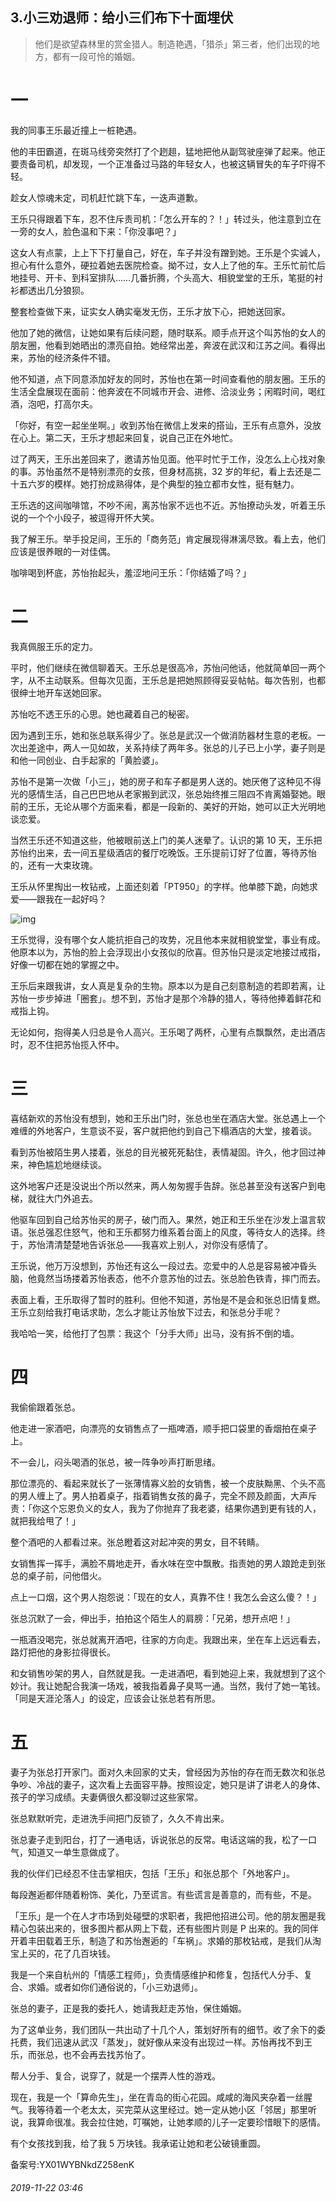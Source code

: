 ## 3.小三劝退师：给小三们布下十面埋伏

> 他们是欲望森林里的赏金猎人。制造艳遇，「猎杀」第三者，他们出现的地方，都有一段可怜的婚姻。


一
=


我的同事王乐最近撞上一桩艳遇。


他的丰田霸道，在斑马线旁突然打了个趔趄，猛地把他从副驾驶座弹了起来。他正要责备司机，却发现，一个正准备过马路的年轻女人，也被这辆冒失的车子吓得不轻。


趁女人惊魂未定，司机赶忙跳下车，一迭声道歉。


王乐只得跟着下车，忍不住斥责司机：「怎么开车的？！」转过头，他注意到立在一旁的女人，脸色温和下来：「你没事吧？」


这女人有点蒙，上上下下打量自己，好在，车子并没有蹭到她。王乐是个实诚人，担心有什么意外，硬拉着她去医院检查。拗不过，女人上了他的车。王乐忙前忙后地挂号、开卡、到科室排队……几番折腾，个头高大、相貌堂堂的王乐，笔挺的衬衫都透出几分狼狈。


整套检查做下来，证实女人确实毫发无伤，王乐才放下心，把她送回家。


他加了她的微信，让她如果有后续问题，随时联系。顺手点开这个叫苏怡的女人的朋友圈，他看到她晒出的漂亮自拍。她经常出差，奔波在武汉和江苏之间。看得出来，苏怡的经济条件不错。


他不知道，点下同意添加好友的同时，苏怡也在第一时间查看他的朋友圈。王乐的生活全盘展现在面前：他奔波在不同城市开会、进修、洽淡业务；闲暇时间，喝红酒，泡吧，打高尔夫。


「你好，有空一起坐坐啊。」收到苏怡在微信上发来的搭讪，王乐有点意外，没放在心上。第二天，王乐才想起来回复，说自己正在外地忙。


过了两天，王乐出差回来了，邀请苏怡见面。他平时忙于工作，没怎么上心找对象的事。苏怡虽然不是特别漂亮的女孩，但身材高挑，32 岁的年纪，看上去还是二十五六岁的模样。她打扮成熟得体，是个典型的独立都市女性，挺有魅力。


王乐选的这间咖啡馆，不吵不闹，离苏怡家不远也不近。苏怡撩动头发，听着王乐说的一个个小段子，被逗得开怀大笑。


我了解王乐。举手投足间，王乐的「商务范」肯定展现得淋漓尽致。看上去，他们应该是很养眼的一对佳偶。


咖啡喝到杯底，苏怡抬起头，羞涩地问王乐：「你结婚了吗？」


二
=


我真佩服王乐的定力。


平时，他们继续在微信聊着天。王乐总是很高冷，苏怡问他话，他就简单回一两个字，从不主动联系。但每次见面，王乐总是把她照顾得妥妥帖帖。每次告别，也都很绅士地开车送她回家。


苏怡吃不透王乐的心思。她也藏着自己的秘密。


因为遇到王乐，她和张总联系得少了。张总是武汉一个做消防器材生意的老板。一次出差途中，两人一见如故，关系持续了两年多。张总的儿子已上小学，妻子则是和他一同创业、白手起家的「黄脸婆」。


苏怡不是第一次做「小三」，她的房子和车子都是男人送的。她厌倦了这种见不得光的感情生活，自己巴巴地从老家搬到武汉，张总始终推三阻四不肯离婚娶她。眼前的王乐，无论从哪个方面来看，都是一段新的、美好的开始，她可以正大光明地谈恋爱。


当然王乐还不知道这些，他被眼前送上门的美人迷晕了。认识的第 10 天，王乐把苏怡约出来，去一间五星级酒店的餐厅吃晚饭。王乐提前订好了位置，等待苏怡的，还有一大束玫瑰。


王乐从怀里掏出一枚钻戒，上面还刻着「PT950」的字样。他单膝下跪，向她求爱——跟我在一起好吗？


![img](https://pic2.zhimg.com/v2-fb46d5eebc1d1a7aac3cbb92d213a9fe.webp)

王乐觉得，没有哪个女人能抗拒自己的攻势，况且他本来就相貌堂堂，事业有成。他原本以为，苏怡的脸上会浮现出小女孩似的欣喜。但苏怡只是淡定地接过戒指，好像一切都在她的掌握之中。


王乐后来跟我讲，女人真是复杂的生物。原本以为是自己刻意制造的若即若离，让苏怡一步步掉进「圈套」。想不到，苏怡才是那个冷静的猎人，等待他捧着鲜花和戒指上钩。


无论如何，抱得美人归总是令人高兴。王乐喝了两杯，心里有点飘飘然，走出酒店时，忍不住把苏怡揽入怀中。


三
=


喜结新欢的苏怡没有想到，她和王乐出门时，张总也坐在酒店大堂。张总遇上一个难缠的外地客户，生意谈不妥，客户就把他约到自己下榻酒店的大堂，接着谈。


看到苏怡被陌生男人搂着，张总的目光被死死黏住，表情凝固。许久，他才回过神来，神色尴尬地继续谈。


这外地客户还是没说出个所以然来，两人匆匆握手告辞。张总甚至没有送客户到电梯，就往大门外追去。


他驱车回到自己给苏怡买的房子，破门而入。果然，她正和王乐坐在沙发上温言软语。张总强忍住怒气，他和王乐都努力维系着台面上的风度，等待女人的选择。终于，苏怡清清楚楚地告诉张总——我喜欢上别人，对你没有感情了。


王乐说，他万万没想到，苏怡还有这么一段过去。恋爱中的人总是容易被冲昏头脑，他竟然当场搂着苏怡表态，他不介意苏怡的过去。张总脸色铁青，摔门而去。


表面上看，王乐取得了暂时的胜利。但他不知道，苏怡是不是会和张总旧情复燃。王乐立刻给我打电话求助，怎么才能让苏怡放下过去，和张总分手呢？


我哈哈一笑，给他打了包票：我这个「分手大师」出马，没有拆不倒的墙。


四
=


我偷偷跟着张总。


他走进一家酒吧，向漂亮的女销售点了一瓶啤酒，顺手把口袋里的香烟拍在桌子上。


不一会儿，闷头喝酒的张总，被一阵争吵声打断思绪。


那位漂亮的、看起来就长了一张薄情寡义脸的女销售，被一个皮肤黝黑、个头不高的男人缠上了。男人拍着桌子，指着销售女孩的鼻子，完全不顾及颜面，大声斥责：「你这个忘恩负义的女人，我为了你抛弃了我老婆，结果你遇到更有钱的人，就把我给甩了！」


整个酒吧的人都看过来。张总瞪着这对起冲突的男女，目不转睛。


女销售挥一挥手，满脸不屑地走开，香水味在空中飘散。指责她的男人踉跄走到张总的桌子前，问他借火。


点上一口烟，这个男人抱怨说：「现在的女人，真靠不住！我怎么会这么傻？！」


张总沉默了一会，伸出手，拍拍这个陌生人的肩膀：「兄弟，想开点吧！」


一瓶酒没喝完，张总就离开酒吧，往家的方向走。我跟出来，坐在车上远远看去，路灯把他的身影拉得很长。


和女销售吵架的男人，自然就是我。一走进酒吧，看到她迎上来，我就想到了这个妙计。我让她配合我演一场戏，被我指着鼻子臭骂一通。当然，我付了她一笔钱。「同是天涯沦落人」的设定，应该会让张总若有所思。


五
=


妻子为张总打开家门。面对久未回家的丈夫，曾经因为苏怡的存在而无数次和张总争吵、冷战的妻子，这次看上去面容平静。按照设定，她只是讲了讲老人的身体、孩子的学习成绩。夫妻俩很久都没聊过这些家常。


张总默默听完，走进洗手间把门反锁了，久久不肯出来。


张总妻子走到阳台，打了一通电话，诉说张总的反常。电话这端的我，松了一口气，知道又一单生意做成了。


我的伙伴们已经忍不住击掌相庆，包括「王乐」和张总那个「外地客户」。


每段邂逅都伴随着粉饰、美化，乃至谎言。有些谎言是善意的，而有些，不是。


「王乐」是一个在人才市场到处碰壁的求职者，我把他招进公司。他的朋友圈是我精心包装出来的，很多图片都从网上下载，还有些图片则是 P 出来的。我的同伴开着丰田载着王乐，制造了和苏怡邂逅的「车祸」。求婚的那枚钻戒，是我们从淘宝上买的，花了几百块钱。


我是一个来自杭州的「情感工程师」，负责情感维护和修复，包括代人分手、复合、求婚。或者如你们通俗说的，「小三劝退师」。


张总的妻子，正是我的委托人，她请我赶走苏怡，保住婚姻。


为了这单业务，我们团队一共出动了十几个人，策划好所有的细节。收了余下的委托费，我们迅速从武汉「蒸发」，就好像从来没有出现过一样。苏怡再找不到王乐，而张总，也不会再去找苏怡了。


帮人分手、复合，说穿了，就是一个摆弄人性的游戏。


现在，我是一个「算命先生」，坐在青岛的街心花园。咸咸的海风夹杂着一丝腥气。我等待着一个老太太，买完菜从这里经过。她一定从她小区「邻居」那里听说，我算命很准。我会拉住她，叮嘱她，让她孝顺的儿子一定要珍惜眼下的感情。


有个女孩找到我，给了我 5 万块钱。我承诺让她和老公破镜重圆。


备案号:YX01WYBNkdZ258enK


###### 2019-11-22 03:46
